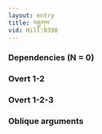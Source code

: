 ```yaml
---
layout: entry
title: བརྒྱགས་
vid: Hill:0398
---
```

### Dependencies (N = 0)


### Overt 1-2


### Overt 1-2-3


### Oblique arguments

